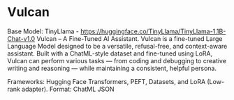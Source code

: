 # Vulcan

Base Model: TinyLlama - https://huggingface.co/TinyLlama/TinyLlama-1.1B-Chat-v1.0
Vulcan – A Fine-Tuned AI Assistant.
Vulcan is a fine-tuned Large Language Model designed to be a versatile, refusal-free, and context-aware assistant.
Built with a ChatML-style dataset and fine-tuned using LoRA, Vulcan can perform various tasks — from coding and debugging to creative writing and reasoning — while maintaining a consistent, helpful persona.

Frameworks: Hugging Face Transformers, PEFT, Datasets, and LoRA (Low-rank adapter).
Format: ChatML JSON
